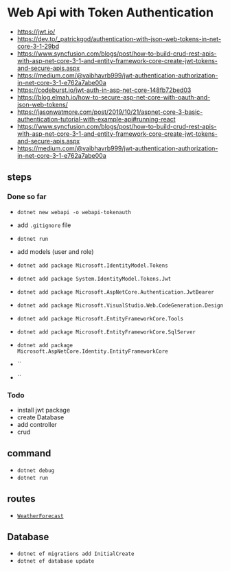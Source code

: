 # Web Api with Token Authentication

- https://jwt.io/
- https://dev.to/_patrickgod/authentication-with-json-web-tokens-in-net-core-3-1-29bd
- https://www.syncfusion.com/blogs/post/how-to-build-crud-rest-apis-with-asp-net-core-3-1-and-entity-framework-core-create-jwt-tokens-and-secure-apis.aspx
- https://medium.com/@vaibhavrb999/jwt-authentication-authorization-in-net-core-3-1-e762a7abe00a
- https://codeburst.io/jwt-auth-in-asp-net-core-148fb72bed03
- https://blog.elmah.io/how-to-secure-asp-net-core-with-oauth-and-json-web-tokens/
- https://jasonwatmore.com/post/2019/10/21/aspnet-core-3-basic-authentication-tutorial-with-example-api#running-react
- https://www.syncfusion.com/blogs/post/how-to-build-crud-rest-apis-with-asp-net-core-3-1-and-entity-framework-core-create-jwt-tokens-and-secure-apis.aspx
- https://medium.com/@vaibhavrb999/jwt-authentication-authorization-in-net-core-3-1-e762a7abe00a

## steps

### Done so far

- `dotnet new webapi -o webapi-tokenauth`
- add `.gitignore` file
- `dotnet run`
- add models (user and role)
- `dotnet add package Microsoft.IdentityModel.Tokens`
- `dotnet add package System.IdentityModel.Tokens.Jwt`
- `dotnet add package Microsoft.AspNetCore.Authentication.JwtBearer`

- `dotnet add package Microsoft.VisualStudio.Web.CodeGeneration.Design`
- `dotnet add package Microsoft.EntityFrameworkCore.Tools`
- `dotnet add package Microsoft.EntityFrameworkCore.SqlServer`

- `dotnet add package Microsoft.AspNetCore.Identity.EntityFrameworkCore`
- ``
- ``

### Todo

- install jwt package
- create Database
- add controller
- crud

## command

- `dotnet debug`
- `dotnet run`

## routes

- [`WeatherForecast`](localhost:5000/WeatherForecast)

## Database

- `dotnet ef migrations add InitialCreate`
- `dotnet ef database update`
